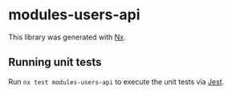 # modules-users-api

This library was generated with [Nx](https://nx.dev).

## Running unit tests

Run `nx test modules-users-api` to execute the unit tests via [Jest](https://jestjs.io).
